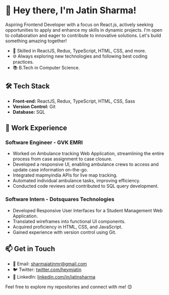 # 👋 Hey there, I'm Jatin Sharma!

Aspiring Frontend Developer with a focus on React.js, actively seeking opportunities to apply and enhance my skills in dynamic projects. I'm open to collaboration and eager to contribute to innovative solutions. Let's build something amazing together!

- 🚀 Skilled in ReactJS, Redux, TypeScript, HTML, CSS, and more.
- 🌐 Always exploring new technologies and following best coding practices.
- 📚 B.Tech in Computer Science.

## 🛠️ Tech Stack

- **Front-end:** ReactJS, Redux, TypeScript, HTML, CSS, Sass
- **Version Control:** Git
- **Database:** SQL

## 🚀 Work Experience

### Software Engineer - GVK EMRI

- Worked on Ambulance tracking Web Application, streamlining the entire process from case assignment to case closure.
- Developed a responsive UI, enabling ambulance crews to access and update case information on-the-go.
- Integrated mapmyindia APIs for live map tracking.
- Automated individual ambulance tasks, improving efficiency.
- Conducted code reviews and contributed to SQL query development.

### Software Intern - Dotsquares Technologies

- Developed Responsive User Interfaces for a Student Management Web Application.
- Translated wireframes into functional UI components.
- Acquired proficiency in HTML, CSS, and JavaScript.
- Gained experience with version control using Git.

## 📫 Get in Touch

- 📧 Email: sharmajatinmr@gmail.com
- 🐦 Twitter: [twitter.com/heymjatin](https://twitter.com/heymjatin)
- 🔗 LinkedIn: [linkedin.com/in/jatinsharma](https://www.linkedin.com/in/jatinsharma)

Feel free to explore my repositories and connect with me! 😊
